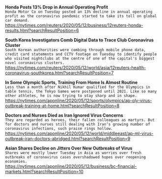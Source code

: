 **Honda Posts 13% Drop in Annual Operating Profit**\
`Honda Motor Co on Tuesday posted an 13% decline in annual operating profit as the coronavirus pandemic started to take its toll on global car demand.`\
https://nytimes.com/reuters/2020/05/12/business/12reuters-honda-results.html?searchResultPosition=6

**South Korea Investigators Comb Digital Data to Trace Club Coronavirus Cluster**\
`South Korean authorities were combing through mobile phone data, credit card statements and CCTV footage on Tuesday to identify people who visited nightclubs at the centre of one of the capital's biggest novel coronavirus clusters.`\
https://nytimes.com/reuters/2020/05/12/world/asia/12reuters-health-coronavirus-southkorea.html?searchResultPosition=7

**In Some Olympic Sports, Training From Home Is Almost Routine**\
`Less than a month after Nikhil Kumar qualified for the Olympics in table tennis, the Tokyo Games were postponed until 2021. Like so many other athletes, he is now trying to stay sharp and in shape. `\
https://nytimes.com/aponline/2020/05/12/sports/olympics/ap-oly-virus-outbreak-training-at-home.html?searchResultPosition=8

**Doctors and Nurses Died as Iran Ignored Virus Concerns**\
`They are regarded as heroes, their fallen colleagues as martyrs. But for doctors and nurses still dealing with Iran’s growing number of coronavirus infections, such praise rings hollow.`\
https://nytimes.com/aponline/2020/05/12/world/middleeast/ap-ml-virus-outbreak-iran-doctors-abridged.html?searchResultPosition=9

**Asian Shares Decline on Jitters Over New Outbreaks of Virus**\
`Shares were mostly lower Tuesday in Asia as worries over fresh outbreaks of coronavirus cases overshadowed hopes over reopening economies.`\
https://nytimes.com/aponline/2020/05/12/business/bc-financial-markets.html?searchResultPosition=10

